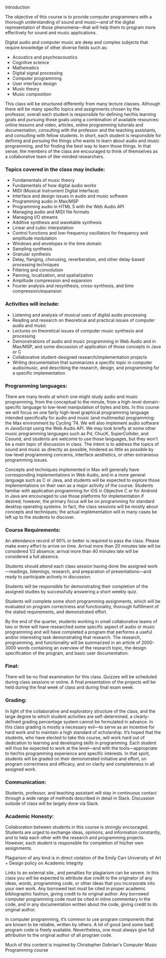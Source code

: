 Introduction

The objective of this course is to provide computer programmers with a thorough understanding of sound and music—and of the digital representation of those phenomena—that will help them to program more effectively for sound and music applications.

Digital audio and computer music are deep and complex subjects that require knowledge of other diverse fields such as:
- Acoustics and psychoacoustics
- Cognitive science
- Mathematics
- Digital signal processing
- Computer programming
- User interface design
- Music theory
- Music composition

This class will be structured differently from many lecture classes. Although there will be many specific topics and assignments chosen by the professor, overall each student is responsible for defining her/his learning goals and pursuing those goals using a combination of available resources: online lessons and video, articles, online programming tutorials and documentation, consulting with the professor and the teaching assistants, and consulting with fellow students. In short, each student is responsible for defining and pursuing the things s/he wants to learn about audio and music programming, and for finding the best way to learn those things. In that sense, the members of the class are encouraged to think of themselves as a collaborative team of like-minded researchers.

### Topics covered in the class may include:
- Fundamentals of music theory
- Fundamentals of how digital audio works
- MIDI (Musical Instrument Digital Interface)
- Interface and design issues in audio and music software
- Programming audio in Max/MSP
- Programming audio in HTML 5 with the Web Audio API
- Managing audio and MIDI file formats
- Managing I/O streams
- Additive synthesis and wavetable synthesis
- Linear and cubic interpolation
- Control functions and low-frequency oscillators for frequency and amplitude modulation
- Windows and envelopes in the time domain
- Sampling synthesis
- Granular synthesis
- Delay, flanging, chorusing, reverberation, and other delay-based processing techniques
- Filtering and convolution
- Panning, localization, and spatialization
- Amplitude compression and expansion
- Fourier analysis and resynthesis, cross-synthesis, and time compression/expansion

### Activities will include:
- Listening and analysis of musical uses of digital audio processing
- Reading and research on theoretical and practical issues of computer audio and music
- Lectures on theoretical issues of computer music synthesis and processing
- Demonstrations of audio and music programming in Web Audio and in Max/MSP, and some discussion of application of those concepts in Java or C
- Collaborative student-designed research/implementation projects
- Writing documentation that summarizes a specific topic in computer audio/music, and describing the research, design, and programming for a specific implementation

### Programming languages:

There are many levels at which one might study audio and music programming, from the conceptual to the minute, from a high-level domain-specific language to low-level manipulation of bytes and bits. In this course we will focus on one fairly high-level graphical programming language intended specifically for audio and music (and multimedia) programming: the Max environment by Cycling ’74. We will also implement audio software in JavaScript using the Web Audio API. We may look briefly at some other music programming languages such as Pd, ChucK, SuperCollider, and Csound, and students are welcome to use those languages, but they won’t be a main topic of discussion in class. The intent is to address the topics of sound and music as directly as possible, hindered as little as possible by low-level programming concerns, interface aesthetics, or other extraneous programming issues.

Concepts and techniques implemented in Max will generally have corresponding implementations in Web Audio, and in a more general language such as C or Java, and students will be expected to explore those implementations on their own as a major activity of the course. Students familiar with application programming for iOS in Objective C or for Android in Java are encouraged to use those platforms for implementation if desired; however, the primary focus will be on programming for standard desktop operating systems. In fact, the class sessions will be mostly about concepts and techniques; the actual implementation will in many cases be left up to the students to discover.

### Course Requirements:

An attendance record of 90% or better is required to pass the class. Please make every effort to arrive on time. Arrival more than 20 minutes late will be considered 1/2 absence; arrival more than 40 minutes late will be considered a full absence.

Students should attend each class session having done the assigned work—readings, listenings, research, and preparation of presentations—and ready to participate actively in discussion.

Students will be responsible for demonstrating their completion of the assigned studies by successfully answering a short weekly quiz.

Students will complete some short programming assignments, which will be evaluated on program correctness and functionality, thorough fulfillment of the stated requirements, and demonstrated effort.

By the end of the quarter, students working in small collaborative teams of two or three will have researched some specific aspect of audio or music programming and will have completed a program that performs a useful and/or interesting task demonstrating that research. The research, programming, and functionality will be summarized in an article of 2000-3000 words containing an overview of the research topic, the design specification of the program, and basic user documentation.

### Final:

There will be no final examination for this class. Quizzes will be scheduled during class sessions or online. A final presentation of the projects will be held during the final week of class and during final exam week.

### Grading:

In light of the collaborative and exploratory structure of the class, and the large degree to which student activities are self-determined, a clearly-defined grading percentage system cannot be formulated in advance. In this class grading is mostly a necessary evil—to serve as an incentive for hard work and to maintain a high standard of scholarship. It’s hoped that the students, who have elected to take this course, will work hard out of dedication to learning and developing skills in programming. Each student will thus be expected to work at the level—and with the tools—appropriate to her/his programming experience and specific interests. In that spirit, students will be graded on their demonstrated initiative and effort, on program correctness and efficacy, and on clarity and completeness in all assigned work.

### Communication:

Students, professor, and teaching assistant will stay in continuous contact through a wide range of methods described in detail in Slack. Discussion outside of class will be largely done via Slack.


### Academic Honesty:

Collaboration between students in this course is strongly encouraged. Students are urged to exchange ideas, opinions, and information constantly, and to help each other with the research and programming projects. However, each student is responsible for completion of his/her own assignments.

Plagiarism of any kind is in direct violation of the Emily Carr University of Art + Design policy on Academic Integrity

Links to an external site., and penalties for plagiarism can be severe. In this class you will be expected to attribute due credit to the originator of any ideas, words, programming code, or other ideas that you incorporate into your own work. Any borrowed text must be cited in proper academic bibliographic fashion, giving credit to its original author. Any borrowed computer programming code must be cited in inline commentary in the code, and in any documentation written about the code, giving credit to its original author.

In computer programming, it’s common to use program components that are known to be reliable, written by others. A lot of good (and some bad) program code is freely available. Nevertheless, one must always give full attribution to the original author of all program code.

Much of this content is inspired by Christopher Dobrian's Computer Music Programming course
